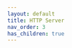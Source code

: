 ```yaml
---
layout: default
title: HTTP Server
nav_order: 3
has_children: true
---
```

<!-- 
# HTTP Server
{:.mb-5.no_toc}

- TOC
{:toc}

## TpRouter
{:.mb-5}

TpRouter is a TpEntry, 

```typescript
import { Platform } from '@tarpit/core'
import { HttpServerModule, TpRouter, Get } from '@tarpit/http'

@TpRouter('/', { imports: [ HttpServerModule ] })
class FirstRouter {
    @Get()
    async hello() {
        return 'Hello World!'
    }
}

const platform = new Platform({ http: { port: 3000 } })
        .import(FirstRouter)
        .start()
``` -->
